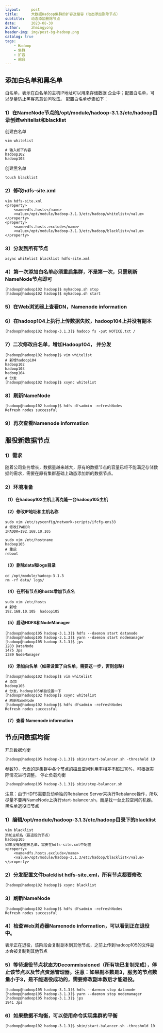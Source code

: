 ```yaml
---
layout:     post
title:      大数据Hadoop集群的扩容及缩容（动态添加删除节点）
subtitle:   动态添加删除节点
date:       2023-08-30
author:     zhmingyong
header-img: img/post-bg-hadoop.png
catalog: true
tags:
    - Hadoop
    - 集群
    - 扩容
    - 缩容
---
```


## 添加白名单和黑名单
白名单，表示在白名单的主机IP地址可以用来存储数据
企业中；配置白名单，可以尽量防止黑客恶意访问攻击。
配置白名单步骤如下：
### 1）在NameNode节点的/opt/module/hadoop-3.1.3/etc/hadoop目录创建whitelist和blacklist
创建白名单
```shell
vim whitelist

# 输入如下内容
hadoop102
hadoop103
```
创建黑名单
```shell
touch blacklist
```
### 2）修改hdfs-site.xml
```shell
vim hdfs-site.xml
<property>
    <name>dfs.hosts</name>
    <value>/opt/module/hadoop-3.1.3/etc/hadoop/whitelist</value>
</property>
<property>
    <name>dfs.hosts.exclude</name>
    <value>/opt/module/hadoop-3.1.3/etc/hadoop/blacklist</value>
</property>
```

### 3）分发到所有节点
```shell
xsync whitelist blacklist hdfs-site.xml
```
### 4）第一次添加白名单必须重启集群，不是第一次，只需刷新NameNode节点即可
```shell
[hadoop@hadoop102 hadoop]$ myhadoop.sh stop
[hadoop@hadoop102 hadoop]$ myhadoop.sh start
```
### 5）在Web浏览器上查看DN，Namenode information

### 6）在hadoop104上执行上传数据失败，hadoop104上并没有副本
```shell
[hadoop@hadoop102 hadoop-3.1.3]$ hadoop fs -put NOTICE.txt /
```
### 7）二次修改白名单，增加Hadoop104， 并分发
```shell
[hadoop@hadoop102 hadoop]$ vim whitelist
# 新增hadoop104
hadoop102
hadoop103
hadoop104
# 分发
[hadoop@hadoop102 hadoop]$ xsync whitelist
```
### 8）刷新NameNode
```shell
[hadoop@hadoop102 hadoop]$ hdfs dfsadmin -refreshNodes
Refresh nodes successful
```
### 9）再次查看Namenode information

## 服役新数据节点
### 1）需求
随着公司业务增长，数据量越来越大，原有的数据节点的容量已经不能满足存储数据的需求，需要在原有集群基础上动态添加新的数据节点。
### 2）环境准备
#### （1）在hadoop102主机上再克隆一台hadoop105主机
#### （2）修改IP地址和主机名称
```shell
sudo vim /etc/sysconfig/network-scripts/ifcfg-ens33
# 修改IPADDR
IPADDR=192.168.10.105

sudo vim /etc/hostname
hadoop105
# 重启
reboot
```
#### （3）删除data和logs目录
```shell
cd /opt/module/hadoop-3.1.3
rm -rf data/ logs/
```
#### （4）在所有节点的hosts增加节点名
```shell
sudo vim /etc/hosts
# 新增
192.168.10.105	hadoop105
```
#### （5）启动HDFS和NodeManager
```shell
[hadoop@hadoop105 hadoop-3.1.3]$ hdfs --daemon start datanode
[hadoop@hadoop105 hadoop-3.1.3]$ yarn --daemon start nodemanager
[hadoop@hadoop105 hadoop-3.1.3]$ jps
1283 DataNode
1475 Jps
1389 NodeManager
```
#### （6）添加白名单（如果设置了白名单，需要这一步，否则忽略）
```shell
[hadoop@hadoop102 hadoop]$ vim whitelist 
# 添加
hadoop105
# 分发，hadoop105单独设置一下
[hadoop@hadoop102 hadoop]$ xsync whitelist
# 刷新NameNode
[hadoop@hadoop102 hadoop]$ hdfs dfsadmin -refreshNodes
Refresh nodes successful
```
#### （7）查看 Namenode information

## 节点间数据均衡
开启数据均衡
```shell
[hadoop@hadoop105 hadoop-3.1.3]$ sbin/start-balancer.sh -threshold 10
```
参数10，代表的是集群中各个节点的磁盘空间利用率相差不超过10%，可根据实际情况进行调整。
停止负载均衡
```shell
[hadoop@hadoop105 hadoop-3.1.3]$ sbin/stop-balancer.sh
```
注意：由于HDFS需要启动单独的Rebalance Server来执行Rebalance操作，所以尽量不要再NameNode上执行start-balancer.sh，而是找一台比较空闲的机器。
黑名单退役旧节点
### 1）编辑/opt/module/hadoop-3.1.3/etc/hadoop目录下的blacklist
```shell
vim blacklist
添加主机名（要退役的节点）
hadoop105
如果没有配置黑名单，需要在hdfs-site.xml中配置
<property>
    <name>dfs.hosts.exclude</name>
    <value>/opt/module/hadoop-3.1.3/etc/hadoop/blacklist</value>
</property>
```

### 2）分发配置文件balcklist hdfs-site.xml，所有节点都要修改
```shell
[hadoop@hadoop102 hadoop]$ xsync blacklist
```
### 3）刷新NameNode
```shell
[hadoop@hadoop102 hadoop]$ hdfs dfsadmin -refreshNodes
Refresh nodes successful
```
### 4）检查Web浏览器Namenode information，可以看到正在退役中。


表示正在退役，该阶段会复制副本到其他节点，之前上传到hadoop105的文件副本会被复制到其他节点
### 5）等待退役节点状态为Decommissioned（所有块已复制完成），停止该节点以及节点资源管理器。注意：如果副本数是3，服务的节点数量小于3，是不能退役成功的，需要修改副本数后才能退役。


```shell
[hadoop@hadoop105 hadoop-3.1.3]$ hdfs --daemon stop datanode
[hadoop@hadoop105 hadoop-3.1.3]$ yarn --daemon stop nodemanager
[hadoop@hadoop105 hadoop-3.1.3]$ jps
1941 Jps
```
### 6）如果数据不均衡，可以使用命令实现集群的平衡
```shell
[hadoop@hadoop102 hadoop-3.1.3]$ sbin/start-balancer.sh -threshold 10
```
